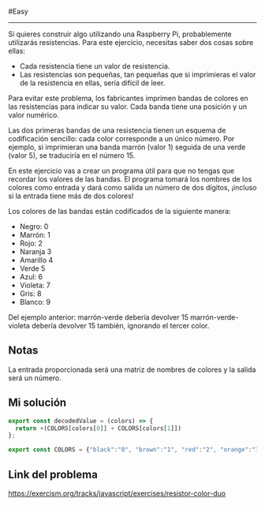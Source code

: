 #Easy 
___
Si quieres construir algo utilizando una Raspberry Pi, probablemente utilizarás resistencias. Para este ejercicio, necesitas saber dos cosas sobre ellas:  
  
- Cada resistencia tiene un valor de resistencia.  
- Las resistencias son pequeñas, tan pequeñas que si imprimieras el valor de la resistencia en ellas, sería difícil de leer.  

Para evitar este problema, los fabricantes imprimen bandas de colores en las resistencias para indicar su valor. Cada banda tiene una posición y un valor numérico.  
  
Las dos primeras bandas de una resistencia tienen un esquema de codificación sencillo: cada color corresponde a un único número. Por ejemplo, si imprimieran una banda marrón (valor 1) seguida de una verde (valor 5), se traduciría en el número 15.  
  
En este ejercicio vas a crear un programa útil para que no tengas que recordar los valores de las bandas. El programa tomará los nombres de los colores como entrada y dará como salida un número de dos dígitos, ¡incluso si la entrada tiene más de dos colores!  
  
Los colores de las bandas están codificados de la siguiente manera:  
  
- Negro: 0  
- Marrón: 1  
- Rojo: 2  
- Naranja 3  
- Amarillo 4  
- Verde 5  
- Azul: 6  
- Violeta: 7  
- Gris: 8  
- Blanco: 9  

Del ejemplo anterior: marrón-verde debería devolver 15 marrón-verde-violeta debería devolver 15 también, ignorando el tercer color.  
## Notas  

La entrada proporcionada será una matriz de nombres de colores y la salida será un número.
## Mi solución

```js
export const decodedValue = (colors) => {
  return +(COLORS[colors[0]] + COLORS[colors[1]])
};

export const COLORS = {"black":"0", "brown":"1", "red":"2", "orange":"3", "yellow":"4", "green":"5", "blue":"6", "violet":"7", "grey":"8", "white":"9"}
```
## Link del problema

https://exercism.org/tracks/javascript/exercises/resistor-color-duo